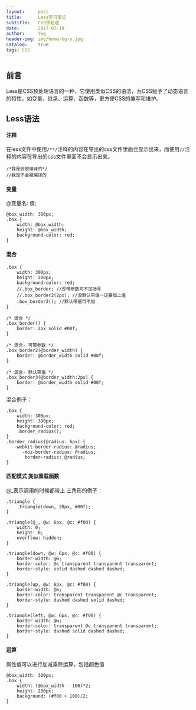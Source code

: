 ```yaml
---
layout:     post
title:      Less学习笔记
subtitle:   CSS预处理
date:       2017-07-19
author:     Ywg
header-img: img/home-bg-o.jpg
catalog:    true
tags: CSS
---
```


## 前言
Less是CSS预处理语言的一种，它使用类似CSS的语法，为CSS赋予了动态语言的特性，如变量、继承、运算、函数等，更方便CSS的编写和维护。

## Less语法

#### 注释
在less文件中使用`/**/`注释的内容在导出的css文件里面会显示出来，而使用`//`注释的内容在导出的css文件里面不会显示出来。
``` 
/*我是会被编译的*/
//我是不会被编译的
``` 

#### 变量
@变量名: 值;
``` 
@box_width: 300px;
.box {
	width: @box_width;
	height: @box_width;
	background-color: red;
}
``` 

#### 混合
``` 
.box {
	width: 300px;
	height: 300px;
	background-color: red;
	//.box_border; //没带参数可不加括号
	//.box_border2(2px); //没默认带值一定要加上值
	.box_border3(); //默认带值可不加
}

/* 混合 */
.box_border() {
	border: 2px solid #00f;
}

/* 混合- 可带参数 */
.box_border2(@border_width) {
	border: @border_width solid #00f;
}

/* 混合- 默认带值 */
.box_border3(@border_width:2px) {
	border: @border_width solid #00f;
}
``` 
混合例子：
``` 
.box {
	width: 300px;
	height: 300px;
	background-color: red;
	.border_radius();
}
.border_radius(@radius: 6px) {
   -webkit-border-radius: @radius;
      -moz-border-radius: @radius;
	   border-radius: @radius;
}
``` 

#### 匹配模式 类似重载函数
@_表示调用的时候都带上
三角形的例子：
``` 
.triangle {
    .triangle(down, 20px, #00f);
}

.triangle(@_, @w: 6px, @c: #f00) {
    width: 0;
    height: 0;
    overflow: hidden;
}

.triangle(down, @w: 6px, @c: #f00) {
    border-width: @w;
    border-color: @c transparent transparent transparent;
    border-style: solid dashed dashed dashed;
}

.triangle(up, @w: 6px, @c: #f00) {
    border-width: @w;
    border-color: transparent transparent @c transparent;
    border-style: dashed dashed solid dashed;
}

.triangle(left, @w: 6px, @c: #f00) {
    border-width: @w;
    border-color: transparent @c transparent transparent;
    border-style: dashed solid dashed dashed;
}
```

#### 运算
属性值可以进行加减乘除运算，包括颜色值
```
@box_width: 300px;
.box {
    width: (@box_width - 100)*2;
    height: 200px;
    background: (#f00 + 100)/2;
}
```

